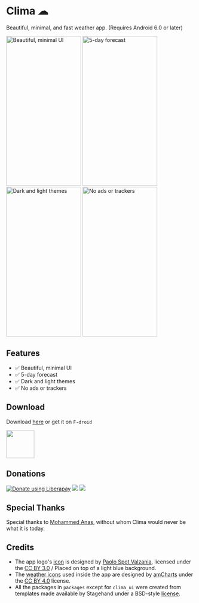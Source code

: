 # Clima ☁

Beautiful, minimal, and fast weather app. (Requires Android 6.0 or later)

<img src="./fastlane/metadata/android/en-US/images/phoneScreenshots/S01.png" alt="Beautiful, minimal UI" height="400" width="200"> <img src="./fastlane/metadata/android/en-US/images/phoneScreenshots/S02.png" alt="5-day forecast" height="400" width="200"> <img src="./fastlane/metadata/android/en-US/images/phoneScreenshots/S03.png" alt="Dark and light themes" height="400" width="200"> <img src="./fastlane/metadata/android/en-US/images/phoneScreenshots/S04.png" alt="No ads or trackers" height="400" width="200">

## Features

- :white_check_mark: Beautiful, minimal UI
- :white_check_mark: 5-day forecast
- :white_check_mark: Dark and light themes
- :white_check_mark: No ads or trackers

## Download

Download [here](https://github.com/PrestoSole/clima/releases) or get it on `F-droid`

<img src="https://fdroid.gitlab.io/artwork/badge/get-it-on.png" height="75">

## Donations

<noscript><a href="https://liberapay.com/lacerte/donate"> <img alt="Donate using Liberapay" src="https://liberapay.com/assets/widgets/donate.svg"></a> </noscript><img src="https://img.shields.io/liberapay/receives/lacerte.svg?logo=liberapay"> <img src="https://img.shields.io/liberapay/goal/lacerte.svg?logo=liberapay">

## Special Thanks

Special thanks to [Mohammed Anas](https://github.com/mhmdanas), without whom Clima would never be what it is today.

## Credits

* The app logo's [icon](https://www.iconfinder.com/iconsets/tiny-weather-1) is designed by [Paolo Spot Valzania](https://linktr.e/paolospotvalzania), licensed under the [CC BY 3.0](https://creativecommons.org/licenses/by/3.0/) / Placed on top of a light blue background.
* The [weather icons](https://www.amcharts.com/free-animated-svg-weather-icons/) used inside the app are designed by [amCharts](https://www.amcharts.com) under the [CC BY 4.0](https://creativecommons.org/licenses/by/4.0/) license.
* All the packages in `packages` except for `clima_ui` were created from templates made available by Stagehand under a BSD-style [license](https://github.com/dart-lang/stagehand/blob/master/LICENSE).
